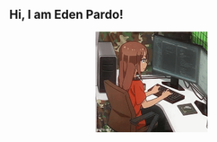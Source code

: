 <h2 align="center">Hi, I am Eden Pardo!<br/></h2>

<img align='right' src='https://raw.githubusercontent.com/edenlpardo/edenlpardo/main/assets/coding-girl.gif' width='200'>

<!--
**edenlpardo/edenlpardo** is a ✨ _special_ ✨ repository because its `README.md` (this file) appears on your GitHub profile.

Here are some ideas to get you started:

- 🔭 I’m currently working on ...
- 🌱 I’m currently learning ...
- 👯 I’m looking to collaborate on ...
- 🤔 I’m looking for help with ...
- 💬 Ask me about ...
- 📫 How to reach me: ...
- 😄 Pronouns: ...
- ⚡ Fun fact: ...
-->
